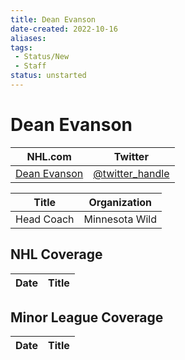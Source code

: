```yaml
---
title: Dean Evanson
date-created: 2022-10-16
aliases: 
tags:
 - Status/New
 - Staff
status: unstarted
---
```


# Dean Evanson

NHL.com | Twitter
-|-
[Dean Evanson]() | [@twitter_handle](https://twitter.com/)

Title | Organization 
--- | ---
Head Coach | Minnesota Wild



## NHL  Coverage
Date | Title
---|---



## Minor League Coverage
Date | Title
---|---



